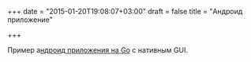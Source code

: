 +++
date = "2015-01-20T19:08:07+03:00"
draft = false
title = "Андроид приложение"

+++

<p>Пример а<a href="https://github.com/seletskiy/go-android-rpc">ндроид приложения на Go</a> с нативным GUI.&nbsp;</p>

